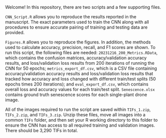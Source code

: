 Welcome! In this repository, there are two scripts and a few supporting files.

`CNN_Script.R` allows you to reproduce the results reported in the manuscript. The exact parameters used to train the CNN along with all procedures to ensure accurate pairing of training and testing data are provided.

`Figures.R` allows you to reproduce the figures. In addition, the methods used to calculate accuracy, precision, recall, and F1 scores are shown. To run this script, the following files are needed: `20231216_200_Metrics.RData`, which contains the confusion matrices, accuracy/validation accuracy results, and loss/validation loss results from 200 iterations of running the CNN for 50 epochs; `metrics_export_df.csv`, which is a CSV file containing accuracy/validation accuracy results and loss/validation loss results that tracked how accuracy and loss changed with different train/test splits (50 epochs times 200 iterations); and `eval_export_df.csv`, which contains overall loss and accuracy values for each train/test split. `Senescence.xlsx` contains ground truth senescence scores for each single-plant drone image.

All of the images required to run the script are saved within `TIFs_1.zip`, `TIFs_2.zip`, and `TIFs_3.zip`. Unzip these files, move all images into a common `TIFs` folder, and then set your R working directory to this folder to ensure the CNN has access to all required training and validation images. There should be 3,290 TIFs in total.
